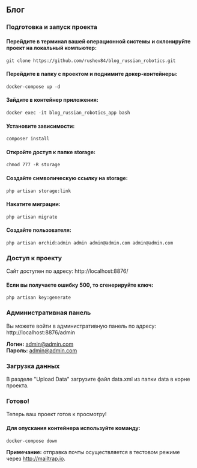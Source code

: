 ## Блог

### Подготовка и запуск проекта
#### Перейдите в терминал вашей операционной системы и склонируйте проект на локальный компьютер:
```console
git clone https://github.com/rushev84/blog_russian_robotics.git
```
#### Перейдите в папку с проектом и поднимите докер-контейнеры:
```console
docker-compose up -d
```
#### Зайдите в контейнер приложения:
```console
docker exec -it blog_russian_robotics_app bash
```
#### Установите зависимости:
```console
composer install
```
#### Откройте доступ к папке storage:
```console
chmod 777 -R storage
```
#### Создайте символическую ссылку на storage:
```console
php artisan storage:link
```
#### Накатите миграции:
```console
php artisan migrate
```
#### Создайте пользователя:
```console
php artisan orchid:admin admin admin@admin.com admin@admin.com
```
### Доступ к проекту
Сайт доступен по адресу: http://localhost:8876/

#### Если вы получаете ошибку 500, то сгенерируйте ключ:
```console
php artisan key:generate
```

### Административная панель
Вы можете войти в административную панель по адресу: 
http://localhost:8876/admin

<b>Логин:</b> admin@admin.com<br>
<b>Пароль:</b> admin@admin.com

### Загрузка данных
В разделе "Upload Data" загрузите файл data.xml из папки data в корне проекта.

### Готово!
Теперь ваш проект готов к просмотру!

#### Для опускания контейнера используйте команду:
```console
docker-compose down
```

<b>Примечание:</b> отправка почты осуществляется в тестовом режиме через http://mailtrap.io.
